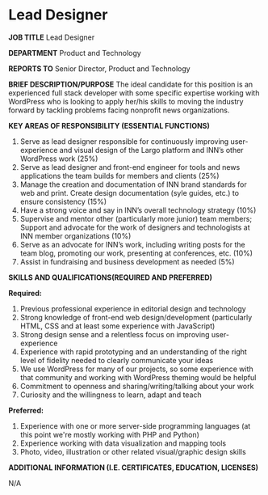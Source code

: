 # Lead Designer

**JOB TITLE** Lead Designer

**DEPARTMENT** Product and Technology

**REPORTS TO** Senior Director, Product and Technology

**BRIEF DESCRIPTION/PURPOSE** The ideal candidate for this position is an experienced full stack developer with some specific expertise working with WordPress who is looking to apply her/his skills to moving the industry forward by tackling problems facing nonprofit news organizations.

**KEY AREAS OF RESPONSIBILITY (ESSENTIAL FUNCTIONS)**

1. Serve as lead designer responsible for continuously improving user-experience and visual design of the Largo platform and INN’s other WordPress work (25%)
2. Serve as lead designer and front-end engineer for tools and news applications the team builds for members and clients (25%)
3. Manage the creation and documentation of INN brand standards for web and print. Create design documentation (syle guides, etc.) to ensure consistency (15%)
4. Have a strong voice and say in INN’s overall technology strategy (10%)
5. Supervise and mentor other (particularly more junior) team members; Support and advocate for the work of designers and technologists at INN member organizations (10%)
6. Serve as an advocate for INN’s work, including writing posts for the team blog, promoting our work, presenting at conferences, etc. (10%)
7. Assist in fundraising and business development as needed (5%)

**SKILLS AND QUALIFICATIONS(REQUIRED AND PREFERRED)**

**Required:**

1. Previous professional experience in editorial design and technology
2. Strong knowledge of front-end web design/development (particularly HTML, CSS and at least some experience with JavaScript)
3. Strong design sense and a relentless focus on improving user-experience
4. Experience with rapid prototyping and an understanding of the right level of fidelity needed to clearly communicate your ideas
5. We use WordPress for many of our projects, so some experience with that community and working with WordPress theming would be helpful
6. Commitment to openness and sharing/writing/talking about your work
7. Curiosity and the willingness to learn, adapt and teach

**Preferred:**

1. Experience with one or more server-side programming languages (at this point we're mostly working with PHP and Python)
2. Experience working with data visualization and mapping tools
3. Photo, video, illustration or other related visual/graphic design skills

**ADDITIONAL INFORMATION (I.E. CERTIFICATES, EDUCATION, LICENSES)**

N/A
